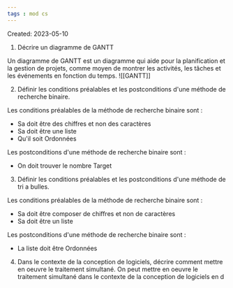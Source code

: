 ```yaml
---
tags : mod cs
---
```

Created: 2023-05-10

1. Décrire un diagramme de GANTT

Un diagramme de GANTT est un diagramme qui aide pour la planification et la gestion de projets, comme moyen de montrer les activités, les tâches et les événements en fonction du temps.
![[GANTT]]

2. Définir les conditions préalables et les postconditions d'une méthode de recherche binaire.

Les conditions préalables de la méthode de recherche binaire sont :
- Sa doit être des chiffres et non des caractères
- Sa doit être une liste
- Qu'il soit Ordonnées

Les postconditions d'une méthode de recherche binaire sont :
- On doit trouver le nombre Target

3. Définir les conditions préalables et les postconditions d'une méthode de tri a bulles.

Les conditions préalables de la méthode de recherche binaire sont :
- Sa doit être composer de chiffres et non de caractères
- Sa doit être un liste

Les postconditions d'une méthode de recherche binaire sont : 
- La liste doit être Ordonnées

4. Dans le contexte de la conception de logiciels, décrire comment mettre en oeuvre le traitement simultané.
On peut mettre en oeuvre le traitement simultané dans le contexte de la conception de logiciels en d
